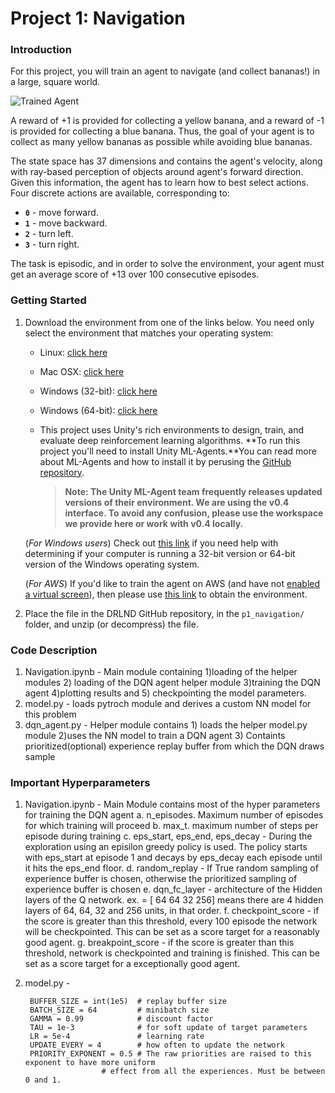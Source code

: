 [//]: # (Image References)

[image1]: https://user-images.githubusercontent.com/10624937/42135619-d90f2f28-7d12-11e8-8823-82b970a54d7e.gif "Trained Agent"

# Project 1: Navigation

### Introduction

For this project, you will train an agent to navigate (and collect bananas!) in a large, square world.  

![Trained Agent][image1]

A reward of +1 is provided for collecting a yellow banana, and a reward of -1 is provided for collecting a blue banana.  Thus, the goal of your agent is to collect as many yellow bananas as possible while avoiding blue bananas.  

The state space has 37 dimensions and contains the agent's velocity, along with ray-based perception of objects around agent's forward direction.  Given this information, the agent has to learn how to best select actions.  Four discrete actions are available, corresponding to:
- **`0`** - move forward.
- **`1`** - move backward.
- **`2`** - turn left.
- **`3`** - turn right.

The task is episodic, and in order to solve the environment, your agent must get an average score of +13 over 100 consecutive episodes.

### Getting Started

1. Download the environment from one of the links below.  You need only select the environment that matches your operating system:
    - Linux: [click here](https://s3-us-west-1.amazonaws.com/udacity-drlnd/P1/Banana/Banana_Linux.zip)

    - Mac OSX: [click here](https://s3-us-west-1.amazonaws.com/udacity-drlnd/P1/Banana/Banana.app.zip)

    - Windows (32-bit): [click here](https://s3-us-west-1.amazonaws.com/udacity-drlnd/P1/Banana/Banana_Windows_x86.zip)

    - Windows (64-bit): [click here](https://s3-us-west-1.amazonaws.com/udacity-drlnd/P1/Banana/Banana_Windows_x86_64.zip)

    - This project uses Unity's rich environments to design, train, and evaluate deep reinforcement learning algorithms. **To run this project you'll need to install Unity ML-Agents.**You can read more about ML-Agents and how to install it by perusing the [GitHub repository](https://github.com/Unity-Technologies/ml-agents). 

      > **Note: The Unity ML-Agent team frequently releases updated versions of their environment. We are using the v0.4 interface. To avoid any confusion, please use the workspace we provide here or work with v0.4 locally.**

    (_For Windows users_) Check out [this link](https://support.microsoft.com/en-us/help/827218/how-to-determine-whether-a-computer-is-running-a-32-bit-version-or-64) if you need help with determining if your computer is running a 32-bit version or 64-bit version of the Windows operating system.

    (_For AWS_) If you'd like to train the agent on AWS (and have not [enabled a virtual screen](https://github.com/Unity-Technologies/ml-agents/blob/master/docs/Training-on-Amazon-Web-Service.md)), then please use [this link](https://s3-us-west-1.amazonaws.com/udacity-drlnd/P1/Banana/Banana_Linux_NoVis.zip) to obtain the environment.

2. Place the file in the DRLND GitHub repository, in the `p1_navigation/` folder, and unzip (or decompress) the file. 

### Code Description

1. Navigation.ipynb - Main module containing 1)loading of the helper modules 2) loading of the DQN agent helper module 3)training the DQN agent 4)plotting results and 5) checkpointing the model parameters.
2. model.py - loads pytroch module and derives a custom NN model for this problem
3. dqn_agent.py - Helper module contains 1) loads the helper model.py module 2)uses the NN model to train a DQN agent 3) Containts prioritized(optional) experience replay buffer from which the DQN draws sample 


### Important Hyperparameters 

1. Navigation.ipynb - Main Module contains most of the hyper parameters for training the DQN agent 
		a. n_episodes. Maximum number of episodes for which training will proceed
		b. max_t. maximum number of steps per episode during training
		c. eps_start, eps_end, eps_decay - During the exploration using an episilon greedy policy is used. The policy starts with eps_start at episode 1 and decays by eps_decay each episode
		until it hits the eps_end floor.
		d. random_replay - If True random sampling of experience buffer is chosen, otherwise the prioritized sampling of experience buffer is chosen
		e. dqn_fc_layer - architecture of the Hidden layers of the Q network. ex. = [ 64 64 32 256] means there are 4 hidden layers of 64, 64, 32 and 256 units, in that order.
		f. checkpoint_score - if the score is greater than this threshold, every 100 episode the network will be checkpointed. This can be set as a score 
		target for a reasonably good agent.
		g. breakpoint_score - if the score is greater than this threshold, network is checkpointed and training is finished. This can be set as a score 
		target for a exceptionally good agent.
2. model.py -   

		BUFFER_SIZE = int(1e5)  # replay buffer size
		BATCH_SIZE = 64         # minibatch size
		GAMMA = 0.99            # discount factor
		TAU = 1e-3              # for soft update of target parameters
		LR = 5e-4               # learning rate 
		UPDATE_EVERY = 4        # how often to update the network
		PRIORITY_EXPONENT = 0.5 # The raw priorities are raised to this exponent to have more uniform 
                        # effect from all the experiences. Must be between 0 and 1.
